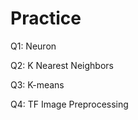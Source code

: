 # Practice  
Q1: Neuron                                         
               
Q2: K Nearest Neighbors        
            
Q3: K-means                     
   
Q4: TF Image Preprocessing                     
      
